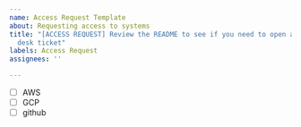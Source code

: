 ```yaml
---
name: Access Request Template
about: Requesting access to systems
title: "[ACCESS REQUEST] Review the README to see if you need to open a JIRA service
  desk ticket"
labels: Access Request
assignees: ''

---
```

- [ ] AWS 
- [ ] GCP
- [ ] github
